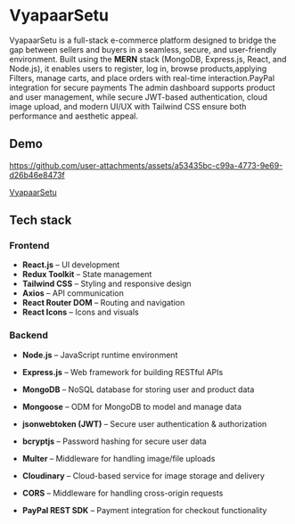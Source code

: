 
# VyapaarSetu
VyapaarSetu is a full-stack e-commerce platform designed to bridge the gap between sellers and buyers in a seamless, secure, and user-friendly environment. Built using the **MERN** stack (MongoDB, Express.js, React, and Node.js), it enables users to register, log in, browse products,applying Filters, manage carts, and place orders with real-time interaction.PayPal integration for secure payments The admin dashboard supports product and user management, while secure JWT-based authentication, cloud image upload, and modern UI/UX with Tailwind CSS ensure both performance and aesthetic appeal.

## Demo
https://github.com/user-attachments/assets/a53435bc-c99a-4773-9e69-d26b46e8473f

[VyapaarSetu](https://e-commerce-frontend-95pn.onrender.com/)

## Tech stack
### Frontend
- **React.js** – UI development  
- **Redux Toolkit** – State management  
- **Tailwind CSS** – Styling and responsive design  
- **Axios** – API communication  
- **React Router DOM** – Routing and navigation  
- **React Icons** – Icons and visuals  


### Backend

- **Node.js** – JavaScript runtime environment

-  **Express.js** – Web framework for building RESTful APIs

-  **MongoDB** – NoSQL database for storing user and product data

-  **Mongoose** – ODM for MongoDB to model and manage data

-  **jsonwebtoken (JWT)** – Secure user authentication & authorization

-  **bcryptjs** – Password hashing for secure user data

-  **Multer** – Middleware for handling image/file uploads

-  **Cloudinary** – Cloud-based service for image storage and delivery

-  **CORS** – Middleware for handling cross-origin requests

-  **PayPal REST SDK** – Payment integration for checkout functionality

